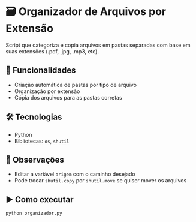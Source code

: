 # 🗃️ Organizador de Arquivos por Extensão

Script que categoriza e copia arquivos em pastas separadas com base em suas extensões (.pdf, .jpg, .mp3, etc).

## 🔧 Funcionalidades
- Criação automática de pastas por tipo de arquivo
- Organização por extensão
- Cópia dos arquivos para as pastas corretas

## 🛠️ Tecnologias
- Python
- Bibliotecas: `os`, `shutil`

## 📝 Observações
- Editar a variável `origem` com o caminho desejado
- Pode trocar `shutil.copy` por `shutil.move` se quiser mover os arquivos

## ▶️ Como executar

```bash
python organizador.py
